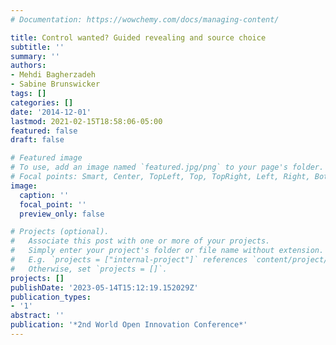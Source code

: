 ```yaml
---
# Documentation: https://wowchemy.com/docs/managing-content/

title: Control wanted? Guided revealing and source choice
subtitle: ''
summary: ''
authors:
- Mehdi Bagherzadeh
- Sabine Brunswicker
tags: []
categories: []
date: '2014-12-01'
lastmod: 2021-02-15T18:58:06-05:00
featured: false
draft: false

# Featured image
# To use, add an image named `featured.jpg/png` to your page's folder.
# Focal points: Smart, Center, TopLeft, Top, TopRight, Left, Right, BottomLeft, Bottom, BottomRight.
image:
  caption: ''
  focal_point: ''
  preview_only: false

# Projects (optional).
#   Associate this post with one or more of your projects.
#   Simply enter your project's folder or file name without extension.
#   E.g. `projects = ["internal-project"]` references `content/project/deep-learning/index.md`.
#   Otherwise, set `projects = []`.
projects: []
publishDate: '2023-05-14T15:12:19.152029Z'
publication_types:
- '1'
abstract: ''
publication: '*2nd World Open Innovation Conference*'
---
```


